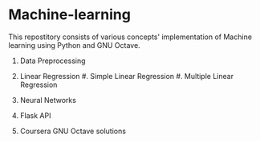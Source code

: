 # Machine-learning
This repostitory consists of various concepts' implementation of Machine learning using Python and GNU Octave.

1) Data Preprocessing

2) Linear Regression
    #. Simple Linear Regression
    #. Multiple Linear Regression

3) Neural Networks

4) Flask API 

5) Coursera GNU Octave solutions
